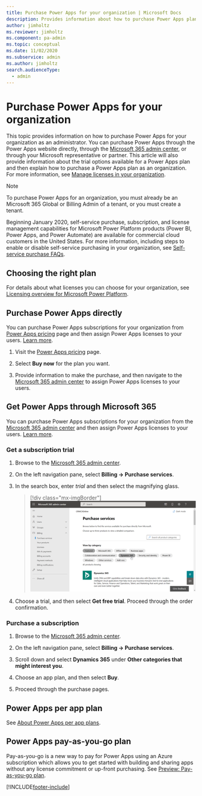 ```yaml
---
title: Purchase Power Apps for your organization | Microsoft Docs
description: Provides information about how to purchase Power Apps plans.
author: jimholtz
ms.reviewer: jimholtz
ms.component: pa-admin
ms.topic: conceptual
ms.date: 11/02/2020
ms.subservice: admin
ms.author: jimholtz
search.audienceType: 
  - admin
---
```


# Purchase Power Apps for your organization

This topic provides information on how to purchase Power Apps for your organization as an administrator. You can purchase Power Apps through the Power Apps website directly, through the [Microsoft 365 admin center](https://admin.microsoft.com), or through your Microsoft representative or partner. This article will also provide information about the trial options available for a Power Apps plan and then explain how to purchase a Power Apps plan as an organization. For more information, see [Manage licenses in your organization](signup-question-and-answer.md).

> [!NOTE]
> To purchase Power Apps for an organization, you must already be an Microsoft 365 Global or Billing Admin of a tenant, or you must create a tenant.
>
> Beginning January 2020, self-service purchase, subscription, and license management capabilities for Microsoft Power Platform products (Power BI, Power Apps, and Power Automate) are available for commercial cloud customers in the United States. For more information, including steps to enable or disable self-service purchasing in your organization, see [Self-service purchase FAQs](/microsoft-365/commerce/subscriptions/self-service-purchase-faq).

## Choosing the right plan
For details about what licenses you can choose for your organization, see [Licensing overview for Microsoft Power Platform](pricing-billing-skus.md).

## Purchase Power Apps directly

You can purchase Power Apps subscriptions for your organization from [Power Apps pricing](https://powerapps.microsoft.com/pricing/) page and then assign Power Apps licenses to your users. [Learn more](/office365/admin/subscriptions-and-billing/assign-licenses-to-users?view=o365-worldwide).

1. Visit the [Power Apps pricing](https://powerapps.microsoft.com/pricing/) page.

2. Select **Buy now** for the plan you want.

3. Provide information to make the purchase, and then navigate to the [Microsoft 365 admin center](https://admin.microsoft.com) to assign Power Apps licenses to your users.

## Get Power Apps through Microsoft 365

You can purchase Power Apps subscriptions for your organization from the [Microsoft 365 admin center](https://admin.microsoft.com) and then assign Power Apps licenses to your users. [Learn more](/office365/admin/subscriptions-and-billing/assign-licenses-to-users?view=o365-worldwide).

### Get a subscription trial

1. Browse to the [Microsoft 365 admin center](https://admin.microsoft.com).

2. On the left navigation pane, select **Billing -> Purchase services**.

3. In the search box, enter *trial* and then select the magnifying glass.

   > [!div class="mx-imgBorder"] 
   > ![Search for trial.](media/purchase-services-search-trial.png "Search for trial")

4. Choose a trial, and then select **Get free trial**. Proceed through the order confirmation.

### Purchase a subscription

1. Browse to the [Microsoft 365 admin center](https://admin.microsoft.com).

2. On the left navigation pane, select **Billing -> Purchase services**.

3. Scroll down and select **Dynamics 365** under **Other categories that might interest you**.

4. Choose an app plan, and then select **Buy**.

5. Proceed through the purchase pages.

## Power Apps per app plan

See [About Power Apps per app plans](about-powerapps-perapp.md).

## Power Apps pay-as-you-go plan
 
Pay-as-you-go is a new way to pay for Power Apps using an Azure subscription which allows you to get started with building and sharing apps without any license commitment or up-front purchasing.  See [Preview: Pay-as-you-go plan](pay-as-you-go-overview.md).





[!INCLUDE[footer-include](../includes/footer-banner.md)]

